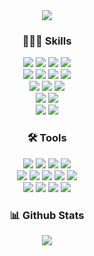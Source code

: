 <!--
**IDIOcoder/IDIOcoder** is a ✨ _special_ ✨ repository because its `README.md` (this file) appears on your GitHub profile.

Here are some ideas to get you started:

- 🔭 I’m currently working on ...
- 🌱 I’m currently learning ...
- 👯 I’m looking to collaborate on ...
- 🤔 I’m looking for help with ...
- 💬 Ask me about ...
- 📫 How to reach me: ...
- 😄 Pronouns: ...
- ⚡ Fun fact: ...
-->
<div align="center">
  <img src="https://capsule-render.vercel.app/api?type=transparent&fontColor=703ee5&text=O_Harang&height=150&fontSize=60&desc=Web%20backend%20developer&descAlignY=75&descAlign=60" />
</div>

<div align="center">
  <h3> 🧑🏻‍💻 Skills </h3>
  <img src=https://img.shields.io/badge/Java-ED8B00?style=for-the-badge&logo=openjdk&logoColor=white />
  <img src=https://img.shields.io/badge/Python-14354C?style=for-the-badge&logo=python&logoColor=white />
  <img src=https://img.shields.io/badge/MySQL-00000F?style=for-the-badge&logo=mysql&logoColor=white />
  <img src=https://img.shields.io/badge/PostgreSQL-316192?style=for-the-badge&logo=postgresql&logoColor=white />
  <br>
  <img src=https://img.shields.io/badge/Spring-6DB33F?style=for-the-badge&logo=spring&logoColor=white />
  <img src=https://img.shields.io/badge/Spring_Security-6DB33F?style=for-the-badge&logo=Spring-Security&logoColor=white />
  <img src=https://img.shields.io/badge/Gradle-02303A.svg?style=for-the-badge&logo=Gradle&logoColor=white />
  <img src=https://img.shields.io/badge/Hibernate-59666C?style=for-the-badge&logo=Hibernate&logoColor=white />
  <br>
  <img src=https://img.shields.io/badge/Amazon_AWS-FF9900?style=for-the-badge&logo=amazonaws&logoColor=white />
  <img src=https://img.shields.io/badge/Google_Cloud-4285F4?style=for-the-badge&logo=google-cloud&logoColor=white />
  <img src=https://img.shields.io/badge/Flask-000000?style=for-the-badge&logo=flask&logoColor=white />
  <br>
  <img src=https://img.shields.io/badge/mac%20os-000000?style=for-the-badge&logo=apple&logoColor=white />
  <img src=https://img.shields.io/badge/Ubuntu-E95420?style=for-the-badge&logo=ubuntu&logoColor=white />
  <br>
  <img src=https://img.shields.io/badge/docker-%230db7ed.svg?style=for-the-badge&logo=docker&logoColor=white />
  <img src=https://img.shields.io/badge/TensorFlow-FF6F00?style=for-the-badge&logo=tensorflow&logoColor=white />
</div>

<div align="center">
  <h3> 🛠️ Tools </h3>
  <img src=https://img.shields.io/badge/PyCharm-000000.svg?&style=for-the-badge&logo=PyCharm&logoColor=white />
  <img src=https://img.shields.io/badge/IntelliJ_IDEA-000000.svg?style=for-the-badge&logo=intellij-idea&logoColor=white />
  <img src=https://img.shields.io/badge/Eclipse-2C2255?style=for-the-badge&logo=eclipse&logoColor=white />
  <img src=https://img.shields.io/badge/Colab-F9AB00?style=for-the-badge&logo=googlecolab&color=525252 />
  <br>
  <img src=https://img.shields.io/badge/Notion-000000?style=for-the-badge&logo=notion&logoColor=white />
  <img src=https://img.shields.io/badge/Discord-7289DA?style=for-the-badge&logo=discord&logoColor=white />
  <img src=https://img.shields.io/badge/Jira-0052CC?style=for-the-badge&logo=Jira&logoColor=white />
  <img src=https://img.shields.io/badge/Trello-0052CC?style=for-the-badge&logo=trello&logoColor=white />
  <img src=https://img.shields.io/badge/Slack-4A154B?style=for-the-badge&logo=slack&logoColor=white />
  <br>
  <img src=https://img.shields.io/badge/GitHub-100000?style=for-the-badge&logo=github&logoColor=white />
  <img src=https://img.shields.io/badge/GIT-E44C30?style=for-the-badge&logo=git&logoColor=white />
  <img src=https://img.shields.io/badge/GitHub_Actions-2088FF?style=for-the-badge&logo=github-actions&logoColor=white />
  <img src=https://img.shields.io/badge/Supabase-181818?style=for-the-badge&logo=supabase&logoColor=white />
</div>


<div align="center">
  <h3> 📊 Github Stats </h3>
  <img src=https://github-readme-stats.vercel.app/api/top-langs/?username=IDIOcoder&theme=blue-green />
</div>
